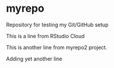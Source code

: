 # myrepo
Repository for testing my Git/GitHub setup

This is a line from RStudio Cloud

This is another line from myrepo2 project.

Adding yet another line
